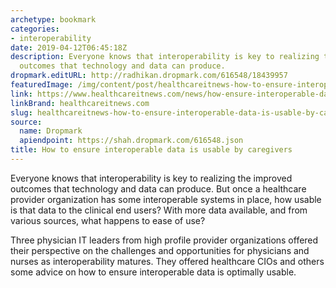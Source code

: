 ```yaml
---
archetype: bookmark
categories:
- interoperability
date: 2019-04-12T06:45:18Z
description: Everyone knows that interoperability is key to realizing the improved
  outcomes that technology and data can produce.
dropmark.editURL: http://radhikan.dropmark.com/616548/18439957
featuredImage: /img/content/post/healthcareitnews-how-to-ensure-interoperable-data-is-usable-by-caregivers.jpg
link: https://www.healthcareitnews.com/news/how-ensure-interoperable-data-usable-caregivers
linkBrand: healthcareitnews.com
slug: healthcareitnews-how-to-ensure-interoperable-data-is-usable-by-caregivers
source:
  name: Dropmark
  apiendpoint: https://shah.dropmark.com/616548.json
title: How to ensure interoperable data is usable by caregivers
---
```

Everyone knows that interoperability is key to realizing the improved outcomes that technology and data can produce. But once a healthcare provider organization has some interoperable systems in place, how usable is that data to the clinical end users? With more data available, and from various sources, what happens to ease of use?

Three physician IT leaders from high profile provider organizations offered their perspective on the challenges and opportunities for physicians and nurses as interoperability matures. They offered healthcare CIOs and others some advice on how to ensure interoperable data is optimally usable.

